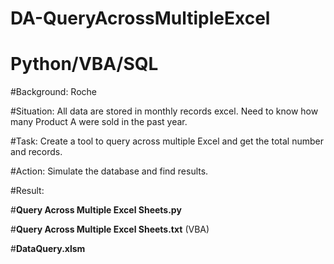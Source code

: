 # DA-QueryAcrossMultipleExcel
# Python/VBA/SQL

#Background: Roche

#Situation: All data are stored in monthly records excel. Need to know how many Product A were sold in the past year.

#Task: Create a tool to query across multiple Excel and get the total number and records.

#Action: Simulate the database and find results.

#Result:

#**Query Across Multiple Excel Sheets.py**

#**Query Across Multiple Excel Sheets.txt** (VBA)

#**DataQuery.xlsm**
